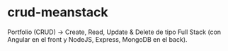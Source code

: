 # crud-meanstack
Portfolio (CRUD) -> Create, Read, Update & Delete de tipo Full Stack (con Angular en el front y NodeJS, Express, MongoDB en el back).
